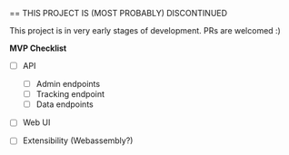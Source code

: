 == THIS PROJECT IS (MOST PROBABLY) DISCONTINUED

This project is in very early stages of development. PRs are welcomed :)

**MVP Checklist**
- [ ] API
  - [ ] Admin endpoints
  - [ ] Tracking endpoint
  - [ ] Data endpoints
- [ ] Web UI
- [ ] Extensibility (Webassembly?)


